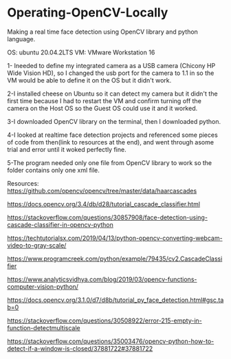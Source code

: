 # Operating-OpenCV-Locally
Making a real time face detection using OpenCV library and python language.

OS: ubuntu 20.04.2LTS
VM: VMware Workstation 16

1- Ineeded to define my integrated camera as a USB camera (Chicony HP Wide Vision HD), so I changed the usb port for the camera to 1.1 in so the VM would be able to define it on the OS but it didn't work.

2-I installed cheese on Ubuntu so it can detect my camera but it didn't the first time because I had to restart the VM and confirm turning off the camera on the Host OS so the Guest OS could use it and it worked.

3-I downloaded OpenCV library on the terminal, then I downloaded python.

4-I looked at realtime face detection projects and referenced some pieces of code from then(link to resources at the end), and went through asome trial and error until it woked perfectly fine.

5-The program needed only one file from OpenCV library to work so the folder contains only one xml file.

Resources:
https://github.com/opencv/opencv/tree/master/data/haarcascades

https://docs.opencv.org/3.4/db/d28/tutorial_cascade_classifier.html

https://stackoverflow.com/questions/30857908/face-detection-using-cascade-classifier-in-opencv-python

https://techtutorialsx.com/2019/04/13/python-opencv-converting-webcam-video-to-gray-scale/

https://www.programcreek.com/python/example/79435/cv2.CascadeClassifier

https://www.analyticsvidhya.com/blog/2019/03/opencv-functions-computer-vision-python/

https://docs.opencv.org/3.1.0/d7/d8b/tutorial_py_face_detection.html#gsc.tab=0

https://stackoverflow.com/questions/30508922/error-215-empty-in-function-detectmultiscale

https://stackoverflow.com/questions/35003476/opencv-python-how-to-detect-if-a-window-is-closed/37881722#37881722



